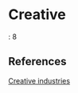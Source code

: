 # Creative

: 8

## References

[Creative industries](https://en.wikipedia.org/wiki/Creative_industries)
